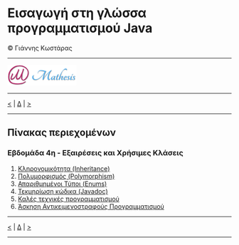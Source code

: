 # Εισαγωγή στη γλώσσα προγραμματισμού Java 
© Γιάννης Κωστάρας

---

[![Mathesis](../../assets/mathesis.png)](http://mathesis.cup.gr)

---

[<](../Week3/README.md) | [Δ](../README.md) | [>](../Week5/README.md) 
 
---

## Πίνακας περιεχομένων
### Εβδομάδα 4η - Εξαιρέσεις και Χρήσιμες Κλάσεις
1. [Κληρονομικότητα (Inheritance)](4.1-Inheritance/README.md) 
2. [Πολυμορφισμός (Polymorphism)](4.2-Polymorphism/README.md)
3. [Απαριθμημένοι Τύποι (Enums)](4.3-Enums/README.md) 
3. [Τεκμηρίωση κώδικα (Javadoc)](4.4-JavaDoc/README.md)  
4. [Καλές τεχνικές προγραμματισμού](4.5-BestPractices/README.md)
5. [Άσκηση Αντικειμενοστραφούς Προγραμματισμού](4.6-Exercise/README.md) 

---

[<](../Week3/README.md) | [Δ](../README.md) | [>](../Week5/README.md) 
 
---